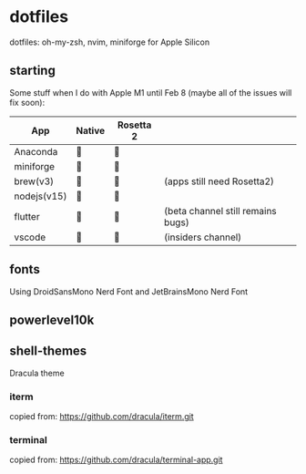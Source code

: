 # dotfiles

dotfiles: oh-my-zsh, nvim, miniforge for Apple Silicon

## starting

Some stuff when I do with Apple M1 until Feb 8
(maybe all of the issues will fix soon):

| App          | Native  | Rosetta 2 |                                   |
|--------------|---------|-----------|-----------------------------------|
| Anaconda     |        |          |                                   |
| miniforge    |        |          |                                   |
| brew(v3)     |        |          | (apps still need Rosetta2)        |
| nodejs(v15)  |        |          |                                   |
| flutter      |        |          | (beta channel still remains bugs) |
| vscode       |        |          | (insiders channel)                |

## fonts

Using DroidSansMono Nerd Font and JetBrainsMono Nerd Font

## powerlevel10k

## shell-themes

Dracula theme

### iterm

copied from: https://github.com/dracula/iterm.git

### terminal

copied from: https://github.com/dracula/terminal-app.git